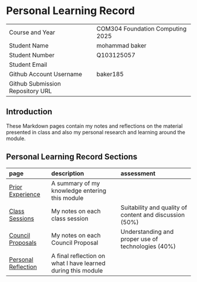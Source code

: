 # Personal Learning Record

|      |      |
|:---- |:---- |
| Course and Year | COM304 Foundation Computing 2025 | 
| Student Name |mohammad baker |
| Student Number |Q103125057 |
| Student Email | |0bakem57@solent.ac.uk
| Github Account Username |baker185 |
| Github Submission Repository URL | |

## Introduction

These Markdown pages contain my notes and reflections on the material presented in class and also my personal research and learning around the module.

## Personal Learning Record Sections

| page    | description | assessment |
|:--------|:------------|:-----------|
|[Prior Experience](../personal_learning_record/priorExperience.md) | A summary of my knowledge entering this module| |
|[Class Sessions](../personal_learning_record/sessions) | My notes on each class session | Suitability and quality of content and discussion (50%) |
|[Council Proposals](../personal_learning_record/proposals) | My notes on each Council Proposal | Understanding and proper use of technologies (40%) |
|[Personal Reflection](../personal_learning_record/personalReflection.md) |A final reflection on what I have learned during this module | |


